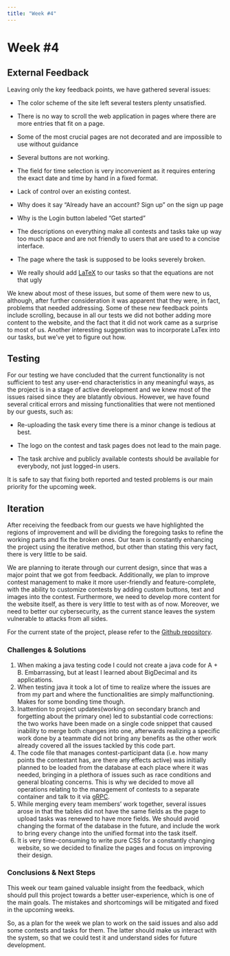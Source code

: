 ```yaml
---
title: "Week #4"
---
```


# **Week #4**

## **External Feedback**

Leaving only the key feedback points, we have gathered several issues:

- The color scheme of the site left several testers plenty unsatisfied. 

- There is no way to scroll the web application in pages where there are more entries that fit on a page.

- Some of the most crucial pages are not decorated and are impossible to use without guidance

- Several buttons are not working.

- The field for time selection is very inconvenient as it requires entering the exact date and time by hand in a fixed format.

- Lack of control over an existing contest.

- Why does it say “Already have an account? Sign up” on the sign up page

- Why is the Login button labeled “Get started”

- The descriptions on everything make all contests and tasks take up way too much space and are not friendly to users that are used to a concise interface.

- The page where the task is supposed to be looks severely broken.

- We really should add [LaTeX](https://ru.wikipedia.org/wiki/LaTeX) to our tasks so that the equations are not that ugly

We knew about most of these issues, but some of them were new to us, although, after further consideration it was apparent that they were, in fact, problems that needed addressing. Some of these new feedback points include scrolling, because in all our tests we did not bother adding more content to the website, and the fact that it did not work came as a surprise to most of us. Another interesting suggestion was to incorporate LaTex into our tasks, but we’ve yet to figure out how.

## **Testing**

For our testing we have concluded that the current functionality is not sufficient to test any user-end characteristics in any meaningful ways, as the project is in a stage of active development and we knew most of the issues raised since they are blatantly obvious. However, we have found several critical errors and missing functionalities that were not mentioned by our guests, such as:
 
- Re-uploading the task every time there is a minor change is tedious at best.

- The logo on the contest and task pages does not lead to the main page.

- The task archive and publicly available contests should be available for everybody, not just logged-in users.

It is safe to say that fixing both reported and tested problems is our main priority for the upcoming week.

## **Iteration**

After receiving the feedback from our guests we have highlighted the regions of improvement and will be dividing the foregoing tasks to refine the working parts and fix the broken ones. Our team is constantly enhancing the project using the iterative method, but other than stating this very fact, there is very little to be said.

We are planning to iterate through our current design, since that was a major point that we got from feedback. Additionally, we plan to improve contest management to make it more user-friendly and feature-complete, with the ability to customize contests by adding custom buttons, text and images into the contest. Furthermore, we need to develop more content for the website itself, as there is very little to test with as of now. Moreover, we need to better our cybersecurity, as the current stance leaves the system vulnerable to attacks from all sides. 

For the current state of the project, please refer to the [Github repository](https://github.com/IU-Capstone-Project-2024/code-battle-advanced).

### **Challenges & Solutions**

1. When making a java testing code I could not create a java code for A + B. Embarrassing, but at least I learned about BigDecimal and its applications.
2. When testing java it took a lot of time to realize where the issues are from my part and where the functionalities are simply malfunctioning. Makes for some bonding time though.
3. Inattention to project updates(working on secondary branch and forgetting about the primary one) led to substantial code corrections: the two works have been made on a single code snippet that caused inability to merge both changes into one, afterwards realizing a specific work done by a teammate did not bring any benefits as the other work already covered all the issues tackled by this code part.
4. The code file that manages contest-participant data (i.e. how many points the contestant has, are there any effects active) was initially planned to be loaded from the database at each place where it was needed, bringing in a plethora of issues such as race conditions and general bloating concerns. This is why we decided to move all operations relating to the management of contests to a separate container and talk to it via [gRPC](https://grpc.io/). 
5. While merging every team members’ work together, several issues arose in that the tables did not have the same fields as the page to upload tasks was renewed to have more fields. We should avoid changing the format of the database in the future, and include the work to bring every change into the unified format into the task itself.
6. It is very time-consuming to write pure CSS for a constantly changing website, so we decided to finalize the pages and focus on improving their design.

### **Conclusions & Next Steps**

This week our team gained valuable insight from the feedback, which should pull this project towards a better user-experience, which is one of the main goals. The mistakes and shortcomings will be mitigated and fixed in the upcoming weeks. 


So, as a plan for the week we plan to work on the said issues and also add some contests and tasks for them. The latter should make us interact with the system, so that we could test it and understand sides for future development.
